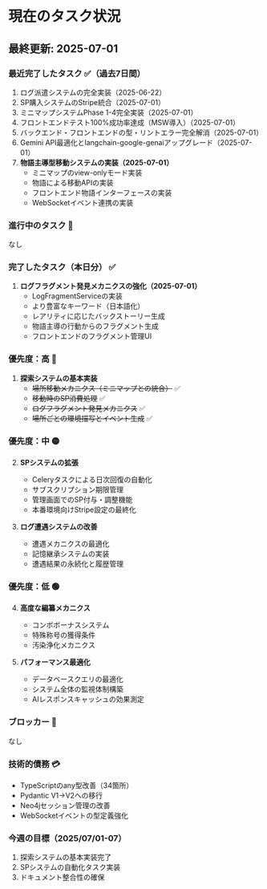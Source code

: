 # 現在のタスク状況

## 最終更新: 2025-07-01

### 最近完了したタスク ✅（過去7日間）
1. ログ派遣システムの完全実装（2025-06-22）
2. SP購入システムのStripe統合（2025-07-01）
3. ミニマップシステムPhase 1-4完全実装（2025-07-01）
4. フロントエンドテスト100%成功率達成（MSW導入）（2025-07-01）
5. バックエンド・フロントエンドの型・リントエラー完全解消（2025-07-01）
6. Gemini API最適化とlangchain-google-genaiアップグレード（2025-07-01）
7. **物語主導型移動システムの実装（2025-07-01）**
   - ミニマップのview-onlyモード実装
   - 物語による移動APIの実装
   - フロントエンド物語インターフェースの実装
   - WebSocketイベント連携の実装

### 進行中のタスク 🔄
なし

### 完了したタスク（本日分） ✅
1. **ログフラグメント発見メカニクスの強化（2025-07-01）**
   - LogFragmentServiceの実装
   - より豊富なキーワード（日本語化）
   - レアリティに応じたバックストーリー生成
   - 物語主導の行動からのフラグメント生成
   - フロントエンドのフラグメント管理UI

### 優先度：高 🔴
1. **探索システムの基本実装**
   - ~~場所移動メカニクス（ミニマップとの統合）~~ ✅
   - ~~移動時のSP消費処理~~ ✅
   - ~~ログフラグメント発見メカニクス~~ ✅
   - ~~場所ごとの環境描写とイベント生成~~ ✅

### 優先度：中 🟡
2. **SPシステムの拡張**
   - Celeryタスクによる日次回復の自動化
   - サブスクリプション期限管理
   - 管理画面でのSP付与・調整機能
   - 本番環境向けStripe設定の最終化

3. **ログ遭遇システムの改善**
   - 遭遇メカニクスの最適化
   - 記憶継承システムの実装
   - 遭遇結果の永続化と履歴管理

### 優先度：低 🟢
4. **高度な編纂メカニクス**
   - コンボボーナスシステム
   - 特殊称号の獲得条件
   - 汚染浄化メカニクス

5. **パフォーマンス最適化**
   - データベースクエリの最適化
   - システム全体の監視体制構築
   - AIレスポンスキャッシュの効果測定

### ブロッカー 🚫
なし

### 技術的債務 💳
- TypeScriptのany型改善（34箇所）
- Pydantic V1→V2への移行
- Neo4jセッション管理の改善
- WebSocketイベントの型定義強化

### 今週の目標（2025/07/01-07）
1. 探索システムの基本実装完了
2. SPシステムの自動化タスク実装
3. ドキュメント整合性の確保